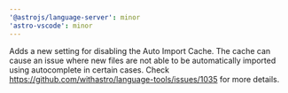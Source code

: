 ```yaml
---
'@astrojs/language-server': minor
'astro-vscode': minor
---
```


Adds a new setting for disabling the Auto Import Cache. The cache can cause an issue where new files are not able to be automatically imported using autocomplete in certain cases. Check https://github.com/withastro/language-tools/issues/1035 for more details.
